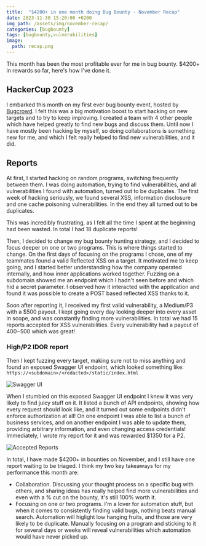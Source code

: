 ```yaml
---
title:  "$4200+ in one month doing Bug Bounty - November Recap"
date: 2023-11-30 15:20:00 +0200
img_path: /assets/img/november-recap/
categories: [bugbounty]
tags: [bugbounty,vulnerabilities]
image:
  path: recap.png
---
```


This month has been the most profitable ever for me in bug bounty. $4200+ in rewards so far, here's how I've done it.

## HackerCup 2023

I embarked this month on my first ever bug bounty event, hosted by [Bugcrowd](https://www.bugcrowd.com/blog/hacker-cup-2023-hack-hack-revolution/). I felt this was a big motivation boost to start hacking on new targets and to try to keep improving. I created a team with 4 other people which have helped greatly to find new bugs and discuss them. Until now I have mostly been hacking by myself, so doing collaborations is something new for me, and which I felt really helped to find new vulnerabilities, and it did.

## Reports

At first, I started hacking on random programs, switching frequently between them. I was doing automation, trying to find vulnerabilities, and all vulnerabilities I found with automation, turned out to be duplicates. The first week of hacking seriously, we found several XSS, information disclosure and one cache poisoning vulnerabilities. In the end they all turned out to be duplicates. 

This was incredibly frustrating, as I felt all the time I spent at the beginning had been wasted. In total I had 18 duplicate reports!

Then, I decided to change my bug bounty hunting strategy, and I decided to focus deeper on one or two programs. This is where things started to change. On the first days of focusing on the programs I chose, one of my teammates found a valid Reflected XSS on a target. It motivated me to keep going, and I started better understanding how the company operated internally, and how inner applications worked together. Fuzzing on a subdomain showed me an endpoint which I hadn't seen before and which hid a secret parameter. I observed how it interacted with the application and found it was possible to create a POST based reflected XSS thanks to it.

Soon after reporting it, I received my first valid vulnerability, a Medium/P3 with a $500 payout. I kept going every day looking deeper into every asset in scope, and was constantly finding more vulnerabilities. In total we had 15 reports accepted for XSS vulnerabilities. Every vulnerability had a payout of $400-$500 which was great! 

### High/P2 IDOR report

Then I kept fuzzing every target, making sure not to miss anything and found an exposed Swagger UI endpoint, which looked something like: `https://<subdomain>/<redacted>/static/index.html`

![Swagger UI](swagger.png)

When I stumbled on this exposed Swagger UI endpoint I knew it was very likely to find juicy stuff on it. It listed a bunch of API endpoints, showing how every request should look like, and it turned out some endpoints didn't enforce authorization at all! On one endpoint I was able to list a bunch of business services, and on another endpoint I was able to update them, providing arbitrary information, and even changing access credentials! Immediately, I wrote my report for it and was rewarded $1350 for a P2.

![Accepted Reports](reports.png)

In total, I have made $4200+ in bounties on November, and I still have one report waiting to be triaged. I think my two key takeaways for my performance this month are:

- Collaboration. Discussing your thought process on a specific bug with others, and sharing ideas has really helped find more vulnerabilities and even with a % cut on the bounty, it's still 100% worth it.
- Focusing on one or two programs. I'm a lover for automation stuff, but when it comes to consistently finding valid bugs, nothing beats manual search. Automation will higlight low hanging fruits, and those are very likely to be duplicate. Manually focusing on a program and sticking to it for several days or weeks will reveal vulnerabilities which automation would have never picked up.